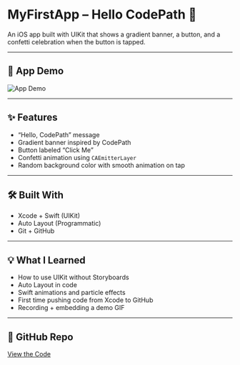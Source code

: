 # MyFirstApp – Hello CodePath 🎉

An iOS app built with UIKit that shows a gradient banner, a button, and a confetti celebration when the button is tapped.

---

## 🎥 App Demo

![App Demo](https://i.imgur.com/nBbSqX8.gif](https://i.imgur.com/2uqY9lp.gif)](https://i.imgur.com/2uqY9lp.gif)](https://i.imgur.com/2uqY9lp.gif))

---

## ✨ Features

- “Hello, CodePath” message
- Gradient banner inspired by CodePath
- Button labeled “Click Me”
- Confetti animation using `CAEmitterLayer`
- Random background color with smooth animation on tap

---

## 🛠 Built With

- Xcode + Swift (UIKit)
- Auto Layout (Programmatic)
- Git + GitHub

---

## 💡 What I Learned

- How to use UIKit without Storyboards
- Auto Layout in code
- Swift animations and particle effects
- First time pushing code from Xcode to GitHub
- Recording + embedding a demo GIF

---

## 🔗 GitHub Repo

[View the Code](https://github.com/subodh10000/Myfirstapp)

